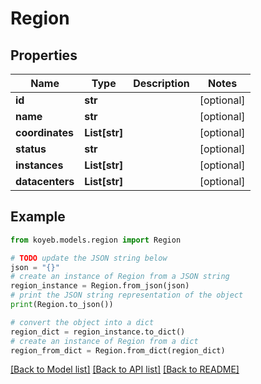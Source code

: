 # Region


## Properties

Name | Type | Description | Notes
------------ | ------------- | ------------- | -------------
**id** | **str** |  | [optional] 
**name** | **str** |  | [optional] 
**coordinates** | **List[str]** |  | [optional] 
**status** | **str** |  | [optional] 
**instances** | **List[str]** |  | [optional] 
**datacenters** | **List[str]** |  | [optional] 

## Example

```python
from koyeb.models.region import Region

# TODO update the JSON string below
json = "{}"
# create an instance of Region from a JSON string
region_instance = Region.from_json(json)
# print the JSON string representation of the object
print(Region.to_json())

# convert the object into a dict
region_dict = region_instance.to_dict()
# create an instance of Region from a dict
region_from_dict = Region.from_dict(region_dict)
```
[[Back to Model list]](../README.md#documentation-for-models) [[Back to API list]](../README.md#documentation-for-api-endpoints) [[Back to README]](../README.md)



